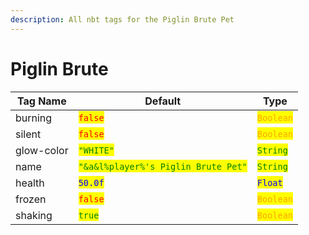 ```yaml
---
description: All nbt tags for the Piglin Brute Pet
---
```



# Piglin Brute

| Tag Name     | Default                                                            | Type                                         |
| ------------ | ------------------------------------------------------------------ | -------------------------------------------- |
| burning | <mark style="color:red;">`false`</mark> | <mark style="color:orange;">`Boolean`</mark> |
| silent | <mark style="color:red;">`false`</mark> | <mark style="color:orange;">`Boolean`</mark> |
| glow-color | <mark style="color:green;">`"WHITE"`</mark> | <mark style="color:green;">`String`</mark> |
| name | <mark style="color:green;">`"&a&l%player%'s Piglin Brute Pet"`</mark> | <mark style="color:green;">`String`</mark> |
| health | <mark style="color:blue;">`50.0f`</mark> | <mark style="color:blue;">`Float`</mark> |
| frozen | <mark style="color:red;">`false`</mark> | <mark style="color:orange;">`Boolean`</mark> |
| shaking | <mark style="color:green;">`true`</mark> | <mark style="color:orange;">`Boolean`</mark> |
